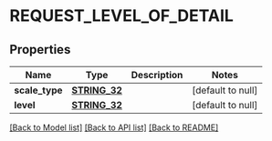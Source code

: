 # REQUEST_LEVEL_OF_DETAIL

## Properties
Name | Type | Description | Notes
------------ | ------------- | ------------- | -------------
**scale_type** | [**STRING_32**](STRING_32.md) |  | [default to null]
**level** | [**STRING_32**](STRING_32.md) |  | [default to null]

[[Back to Model list]](../README.md#documentation-for-models) [[Back to API list]](../README.md#documentation-for-api-endpoints) [[Back to README]](../README.md)


